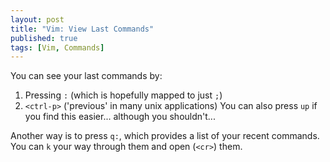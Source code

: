 ```yaml
---
layout: post
title: "Vim: View Last Commands"
published: true
tags: [Vim, Commands]
---
```


You can see your last commands by:
1. Pressing `:` (which is hopefully mapped to just `;`)
2. `<ctrl-p>` ('previous' in many unix applications)
  You can also press `up` if you find this easier... although you shouldn't...

Another way is to press `q:`, which provides a list of your recent commands. You can `k` your way through them and open (`<cr>`) them.
